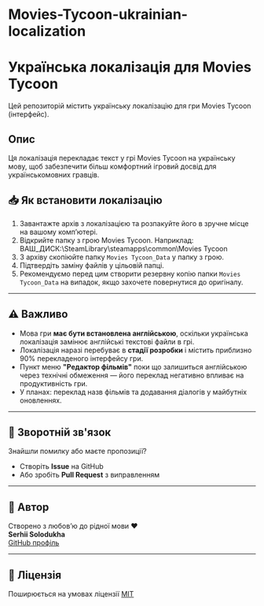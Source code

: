 # Movies-Tycoon-ukrainian-localization
# Українська локалізація для Movies Tycoon

Цей репозиторій містить українську локалізацію для гри Movies Tycoon (інтерфейс).

## Опис

Ця локалізація перекладає текст у грі Movies Tycoon на українську мову, щоб забезпечити більш комфортний ігровий досвід для українськомовних гравців.

## 📥 Як встановити локалізацію

1. Завантажте архів з локалізацією та розпакуйте його в зручне місце на вашому комп’ютері.
2. Відкрийте папку з грою Movies Tycoon. Наприклад: ВАШ_ДИСК:\SteamLibrary\steamapps\common\Movies Tycoon
3. З архіву скопіюйте папку `Movies Tycoon_Data` у папку з грою.
4. Підтвердіть заміну файлів у цільовій папці.
5. Рекомендуємо перед цим створити резервну копію папки `Movies Tycoon_Data` на випадок, якщо захочете повернутися до оригіналу.

---

## ⚠️ Важливо

- Мова гри **має бути встановлена англійською**, оскільки українська локалізація замінює англійські текстові файли в грі.  
- Локалізація наразі перебуває в **стадії розробки** і містить приблизно 90% перекладеного інтерфейсу гри.  
- Пункт меню **"Редактор фільмів"** поки що залишиться англійською через технічні обмеження — його переклад негативно впливає на продуктивність гри.  
- У планах: переклад назв фільмів та додавання діалогів у майбутніх оновленнях.

---

## 💬 Зворотній зв'язок

Знайшли помилку або маєте пропозиції?  
- Створіть **Issue** на GitHub  
- Або зробіть **Pull Request** з виправленням

---

## 🤝 Автор

Створено з любов’ю до рідної мови ❤️  
**Serhii Solodukha**  
[GitHub профіль](https://github.com/sergiyvh)

---

## 📜 Ліцензія

Поширюється на умовах ліцензії [MIT](LICENSE)
